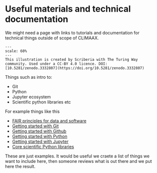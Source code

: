 Useful materials and technical documentation
=======================

We might need a page with links to tutorials and documentation for technical things outside of scope of CLIMAAX.

```{figure} ../images/Illustration_github-zenodo_Page.jpg
---
scale: 60%
---
This illustration is created by Scriberia with The Turing Way community. Used under a CC-BY 4.0 licence. DOI: [10.5281/zenodo.3332807](https://doi.org/10.5281/zenodo.3332807)
```


Things such as intro to:
- Git
- Python
- Jupyter ecosystem
- Scientific python libraries etc

For example things like this
- [FAIR principles for data and software](https://librarycarpentry.org/lc-fair-research/)
- [Getting started with Git](https://librarycarpentry.org/lc-git/index.html)
- [Getting started with Github](https://foundations.projectpythia.org/foundations/getting-started-github.html)
- [Getting started with Python](https://foundations.projectpythia.org/foundations/getting-started-python.html#)
- [Getting started with Jupyter](https://foundations.projectpythia.org/foundations/getting-started-jupyter.html)
- [Core scientific Python libraries](https://foundations.projectpythia.org/core/overview.html)

These are just examples.
It would be useful we craete a list of things we want to include here, then someone reviews what is out there and we put here the result.